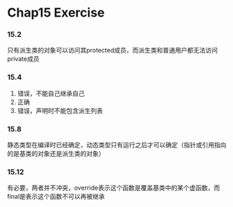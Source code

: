 # Chap15 Exercise

### 15.2
只有派生类的对象可以访问其protected成员，而派生类和普通用户都无法访问private成员

### 15.4
1. 错误，不能自己继承自己
2. 正确
3. 错误，声明时不能包含派生列表

### 15.8
静态类型在编译时已经确定，动态类型只有运行之后才可以确定（指针或引用指向的是基类的对象还是派生类的对象）

### 15.12
有必要，两者并不冲突，override表示这个函数是覆盖基类中的某个虚函数，而final是表示这个函数不可以再被继承

